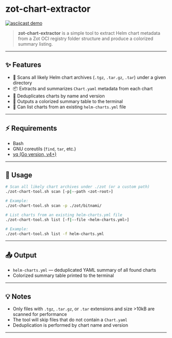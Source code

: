 # zot-chart-extractor

[![asciicast demo](https://asciinema.org/a/cqLb8r0VEE6KNz7Zph4x0NmfA.svg)](https://asciinema.org/a/cqLb8r0VEE6KNz7Zph4x0NmfA)

> **zot-chart-extractor** is a simple tool to extract Helm chart metadata from a Zot OCI registry folder structure and produce a colorized summary listing.

---

## ✨ Features

- 🚀 Scans all likely Helm chart archives (`.tgz`, `.tar.gz`, `.tar`) under a given directory
- 📦 Extracts and summarizes `Chart.yaml` metadata from each chart
- 📝 Deduplicates charts by name and version
- 🎨 Outputs a colorized summary table to the terminal
- 📄 Can list charts from an existing `helm-charts.yml` file

---

## ⚡ Requirements

- Bash
- GNU coreutils (`find`, `tar`, etc.)
- [yq (Go version, v4+)](https://github.com/mikefarah/yq)

---

## 🚦 Usage

```sh
# Scan all likely chart archives under ./zot (or a custom path)
./zot-chart-tool.sh scan [-p|--path <zot-root>]

# Example:
./zot-chart-tool.sh scan -p ./zot/bitnami/

# List charts from an existing helm-charts.yml file
./zot-chart-tool.sh list [-f|--file <helm-charts.yml>]

# Example:
./zot-chart-tool.sh list -f helm-charts.yml
```

---

## 📤 Output

- `helm-charts.yml` — deduplicated YAML summary of all found charts
- Colorized summary table printed to the terminal

---

## 💡 Notes

- Only files with `.tgz`, `.tar.gz`, or `.tar` extensions and size >10kB are scanned for performance
- The tool will skip files that do not contain a `Chart.yaml`
- Deduplication is performed by chart name and version

---
